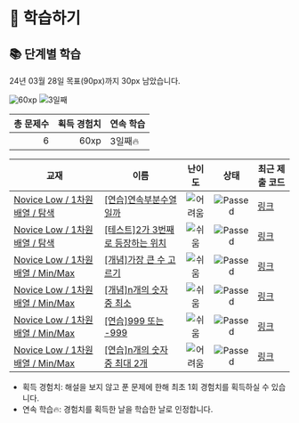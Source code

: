 # 📖 학습하기

## 📚 단계별 학습
24년 03월 28일 목표(90px)까지 30px 남았습니다.

![60xp](https://img.shields.io/badge/EXP-60xp-%235cb85c.svg?for-the-badge)
![3일째](https://img.shields.io/badge/연속학습-3일째-%23E34F26.svg?for-the-badge)

|총 문제수|획득 경험치|연속 학습|
|---:|---:|---|
6|60xp|3일째🔥|

|교재|이름|난이도|상태|최근 제출 코드|
|---|---|:---:|:---:|---|
|[Novice Low / 1차원 배열 / 탐색](https://www.codetree.ai/missions?missionId=4)|[[연습]연속부분수열일까](https://www.codetree.ai/missions/4/problems/contiguous-array-or-not)|![어려움][hard]|![Passed][passed]|[링크](https://github.com/songyi1229/codetree-TILs/blob/main/240328/%EC%97%B0%EC%86%8D%EB%B6%80%EB%B6%84%EC%88%98%EC%97%B4%EC%9D%BC%EA%B9%8C/contiguous-array-or-not.py)|
|[Novice Low / 1차원 배열 / 탐색](https://www.codetree.ai/missions?missionId=4)|[[테스트]2가 3번째로 등장하는 위치](https://www.codetree.ai/missions/4/problems/where-2-appears-3rd)|![쉬움][easy]|![Passed][passed]|[링크](https://github.com/songyi1229/codetree-TILs/blob/main/240328/2%EA%B0%80%203%EB%B2%88%EC%A7%B8%EB%A1%9C%20%EB%93%B1%EC%9E%A5%ED%95%98%EB%8A%94%20%EC%9C%84%EC%B9%98/where-2-appears-3rd.py)|
|[Novice Low / 1차원 배열 / Min/Max](https://www.codetree.ai/missions?missionId=4)|[[개념]가장 큰 수 고르기](https://www.codetree.ai/missions/4/problems/picking-biggest-number)|![쉬움][easy]|![Passed][passed]|[링크](https://github.com/songyi1229/codetree-TILs/blob/main/240328/%EA%B0%80%EC%9E%A5%20%ED%81%B0%20%EC%88%98%20%EA%B3%A0%EB%A5%B4%EA%B8%B0/picking-biggest-number.py)|
|[Novice Low / 1차원 배열 / Min/Max](https://www.codetree.ai/missions?missionId=4)|[[개념]n개의 숫자 중 최소](https://www.codetree.ai/missions/4/problems/min-of-n-num)|![쉬움][easy]|![Passed][passed]|[링크](https://github.com/songyi1229/codetree-TILs/blob/main/240328/n%EA%B0%9C%EC%9D%98%20%EC%88%AB%EC%9E%90%20%EC%A4%91%20%EC%B5%9C%EC%86%8C/min-of-n-num.py)|
|[Novice Low / 1차원 배열 / Min/Max](https://www.codetree.ai/missions?missionId=4)|[[연습]999 또는 -999](https://www.codetree.ai/missions/4/problems/999-or-999)|![쉬움][easy]|![Passed][passed]|[링크](https://github.com/songyi1229/codetree-TILs/blob/main/240328/999%20%EB%98%90%EB%8A%94%20-999/999-or-999.py)|
|[Novice Low / 1차원 배열 / Min/Max](https://www.codetree.ai/missions?missionId=4)|[[연습]n개의 숫자 중 최대 2개](https://www.codetree.ai/missions/4/problems/two-max-of-n-num)|![어려움][hard]|![Passed][passed]|[링크](https://github.com/songyi1229/codetree-TILs/blob/main/240328/n%EA%B0%9C%EC%9D%98%20%EC%88%AB%EC%9E%90%20%EC%A4%91%20%EC%B5%9C%EB%8C%80%202%EA%B0%9C/two-max-of-n-num.py)|


* 획득 경험치: 해설을 보지 않고 푼 문제에 한해 최초 1회 경험치를 획득하실 수 있습니다.
* 연속 학습🔥: 경험치를 획득한 날을 학습한 날로 인정합니다.










[b5]: https://img.shields.io/badge/Bronze_5-%235D3E31.svg
[b4]: https://img.shields.io/badge/Bronze_4-%235D3E31.svg
[b3]: https://img.shields.io/badge/Bronze_3-%235D3E31.svg
[b2]: https://img.shields.io/badge/Bronze_2-%235D3E31.svg
[b1]: https://img.shields.io/badge/Bronze_1-%235D3E31.svg
[s5]: https://img.shields.io/badge/Silver_5-%23394960.svg
[s4]: https://img.shields.io/badge/Silver_4-%23394960.svg
[s3]: https://img.shields.io/badge/Silver_3-%23394960.svg
[s2]: https://img.shields.io/badge/Silver_2-%23394960.svg
[s1]: https://img.shields.io/badge/Silver_1-%23394960.svg
[g5]: https://img.shields.io/badge/Gold_5-%23FFC433.svg
[g4]: https://img.shields.io/badge/Gold_4-%23FFC433.svg
[g3]: https://img.shields.io/badge/Gold_3-%23FFC433.svg
[g2]: https://img.shields.io/badge/Gold_2-%23FFC433.svg
[g1]: https://img.shields.io/badge/Gold_1-%23FFC433.svg
[p5]: https://img.shields.io/badge/Platinum_5-%2376DDD8.svg
[p4]: https://img.shields.io/badge/Platinum_4-%2376DDD8.svg
[p3]: https://img.shields.io/badge/Platinum_3-%2376DDD8.svg
[p2]: https://img.shields.io/badge/Platinum_2-%2376DDD8.svg
[p1]: https://img.shields.io/badge/Platinum_1-%2376DDD8.svg
[passed]: https://img.shields.io/badge/Passed-%23009D27.svg
[failed]: https://img.shields.io/badge/Failed-%23D24D57.svg
[easy]: https://img.shields.io/badge/쉬움-%235cb85c.svg?for-the-badge
[medium]: https://img.shields.io/badge/보통-%23FFC433.svg?for-the-badge
[hard]: https://img.shields.io/badge/어려움-%23D24D57.svg?for-the-badge